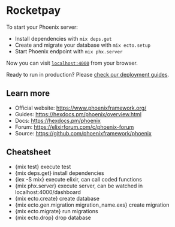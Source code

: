 # Rocketpay

To start your Phoenix server:

  * Install dependencies with `mix deps.get`
  * Create and migrate your database with `mix ecto.setup`
  * Start Phoenix endpoint with `mix phx.server`

Now you can visit [`localhost:4000`](http://localhost:4000) from your browser.

Ready to run in production? Please [check our deployment guides](https://hexdocs.pm/phoenix/deployment.html).

## Learn more

  * Official website: https://www.phoenixframework.org/
  * Guides: https://hexdocs.pm/phoenix/overview.html
  * Docs: https://hexdocs.pm/phoenix
  * Forum: https://elixirforum.com/c/phoenix-forum
  * Source: https://github.com/phoenixframework/phoenix

## Cheatsheet

  - {mix test} execute test
  - {mix deps.get} install dependencies
  - {iex -S mix} execute elixir, can call coded functions
  - {mix phx.server} execute server, can be watched in localhost:4000/dashboard
  - {mix ecto.create} create database
  - {mix ecto.gen.migration migration_name.exs} create migration
  - {mix ecto.migrate} run migrations
  - {mix ecto.drop} drop database